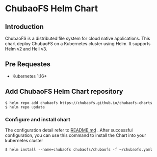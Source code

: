 
# ChubaoFS Helm Chart

## Introduction

ChubaoFS is a distributed file system for cloud native applications. This chart deploy ChubaoFS on a Kubernetes cluster using Helm. It supports Helm v2 and Hell v3.

## Pre Requestes

- Kubernetes 1.16+

## Add ChubaoFS Helm Chart repository

```
$ helm repo add chubaofs https://chubaofs.github.io/chubaofs-charts
$ helm repo update
```

### Configure and install chart 

The configuration detail refer to [README.md](https://github.com/chubaofs/chubaofs-helm) .
After successful configuration, you can use this command to install the Chart into your kubernetes cluster

```
$ helm install --name=chubaofs chubaofs/chubaofs -f ~/chubaofs.yaml
```


